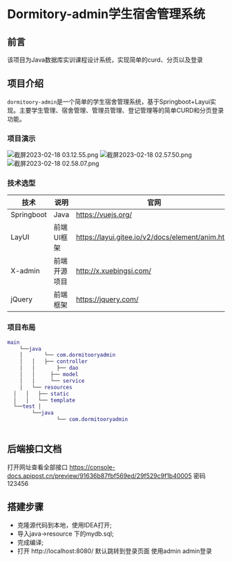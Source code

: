 # Dormitory-admin学生宿舍管理系统



## 前言

该项目为Java数据库实训课程设计系统，实现简单的curd、分页以及登录

## 项目介绍

`dormitoory-admin`是一个简单的学生宿舍管理系统，基于Springboot+Layui实现。主要学生管理、宿舍管理、管理员管理、登记管理等的简单CURD和分页登录功能。

### 项目演示

![截屏2023-02-18 03.12.55.png](https://s2.loli.net/2023/02/18/PkGX9TH8I674KD2.png)
![截屏2023-02-18 02.57.50.png](https://s2.loli.net/2023/02/18/doexb2uKazCmG9g.png)
![截屏2023-02-18 02.58.07.png](https://s2.loli.net/2023/02/18/ScNFjQeB48gfrHY.png)

### 技术选型

| 技术       | 说明         | 官网                                             |
| ---------- | ------------ | ------------------------------------------------ |
| Springboot | Java         | https://vuejs.org/                               |
| LayUI      | 前端UI框架   | https://layui.gitee.io/v2/docs/element/anim.html |
| X-admin    | 前端开源项目 | http://x.xuebingsi.com/                          |
| jQuery     | 前端框架     | https://jquery.com/                              |

### 项目布局

```g
main
	└──java
	│		└── com.dormitooryadmin
	│   │   ├── controller
	│   │		├── dao 
	│   │	  ├── model 
	│   │	  └── service 
	│   └── resources
  │   │	  ├── static 
  │   │	  └── template
  └──test │
   		└──java
   				└── com.dormitooryadmin
   			
```



## 后端接口文档

打开网址查看全部接口 https://console-docs.apipost.cn/preview/91636b87fbf569ed/29f529c9f1b40005 密码123456

## 搭建步骤

- 克隆源代码到本地，使用IDEA打开;
- 导入java->resource 下的mydb.sql;
- 完成编译;
- 打开 http://localhost:8080/ 默认跳转到登录页面 使用admin admin登录

 
